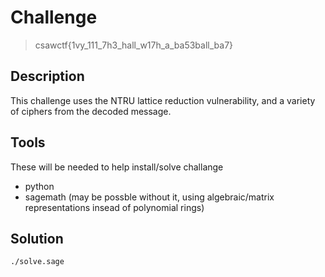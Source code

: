 # Challenge

> csawctf{1vy_111_7h3_hall_w17h_a_ba53ball_ba7}

## Description

This challenge uses the NTRU lattice reduction vulnerability, and a variety of ciphers from the decoded message.

## Tools

These will be needed to help install/solve challange

- python 
- sagemath (may be possble without it, using algebraic/matrix representations insead of polynomial rings)

## Solution

```bash
./solve.sage
```
